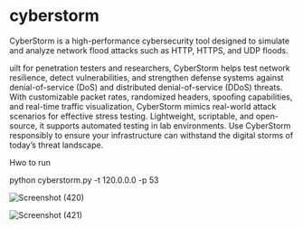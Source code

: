 # cyberstorm

CyberStorm is a high-performance cybersecurity tool designed to simulate and analyze network flood attacks such as HTTP, HTTPS, and UDP floods. 

uilt for penetration testers and researchers, CyberStorm helps test network resilience, detect vulnerabilities, and strengthen defense systems against denial-of-service (DoS) and distributed denial-of-service (DDoS) threats. 
With customizable packet rates, randomized headers, spoofing capabilities, and real-time traffic visualization, CyberStorm mimics real-world attack scenarios for effective stress testing. 
Lightweight, scriptable, and open-source, it supports automated testing in lab environments. 
Use CyberStorm responsibly to ensure your infrastructure can withstand the digital storms of today’s threat landscape.


Hwo to run 

python cyberstorm.py -t 120.0.0.0 -p 53 


![Screenshot (420)](https://github.com/user-attachments/assets/9818492d-7c90-4618-a732-0a5752059ba5)



![Screenshot (421)](https://github.com/user-attachments/assets/ffb04028-17a1-4d22-9159-21219dd6b041)
